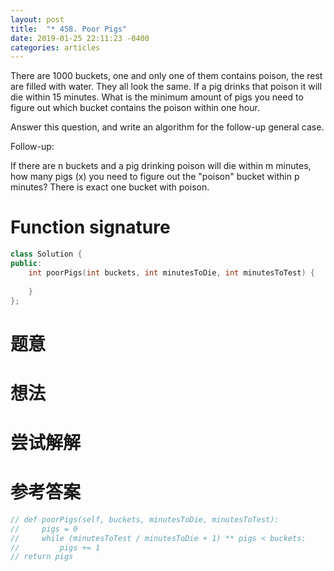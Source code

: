 ```yaml
---
layout: post
title:  "* 458. Poor Pigs"
date: 2019-01-25 22:11:23 -0400
categories: articles
---
```

There are 1000 buckets, one and only one of them contains poison, the rest are filled with water. They all look the same. If a pig drinks that poison it will die within 15 minutes. What is the minimum amount of pigs you need to figure out which bucket contains the poison within one hour.

Answer this question, and write an algorithm for the follow-up general case.

Follow-up:

If there are n buckets and a pig drinking poison will die within m minutes, how many pigs (x) you need to figure out the "poison" bucket within p minutes? There is exact one bucket with poison.
# Function signature
```c++
class Solution {
public:
    int poorPigs(int buckets, int minutesToDie, int minutesToTest) {
        
    }
};
```
# 题意

# 想法

# 尝试解解
# 参考答案
```c++
// def poorPigs(self, buckets, minutesToDie, minutesToTest):
//     pigs = 0
//     while (minutesToTest / minutesToDie + 1) ** pigs < buckets:
//         pigs += 1
// return pigs
```

